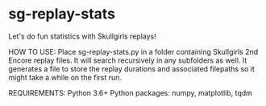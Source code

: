 # sg-replay-stats
Let's do fun statistics with Skullgirls replays!

HOW TO USE:
Place sg-replay-stats.py in a folder containing Skullgirls 2nd Encore replay files. It will search recursively in any subfolders as well. It generates a file to store the replay durations and associated filepaths so it might take a while on the first run.

REQUIREMENTS:
Python 3.6+
Python packages: numpy, matplotlib, tqdm
